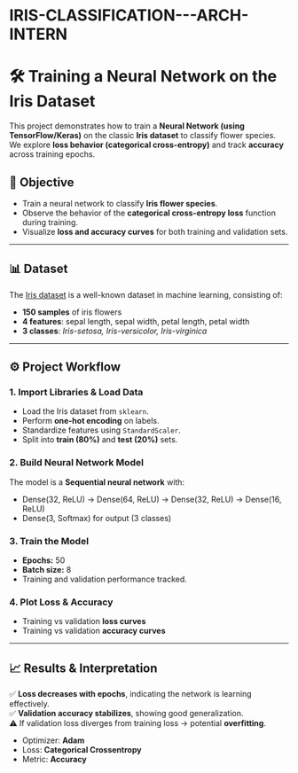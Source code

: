 # IRIS-CLASSIFICATION---ARCH-INTERN

# 🛠️ Training a Neural Network on the Iris Dataset  

This project demonstrates how to train a **Neural Network (using TensorFlow/Keras)** on the classic **Iris dataset** to classify flower species.  
We explore **loss behavior (categorical cross-entropy)** and track **accuracy** across training epochs.  


## 📌 Objective  
- Train a neural network to classify **Iris flower species**.  
- Observe the behavior of the **categorical cross-entropy loss** function during training.  
- Visualize **loss and accuracy curves** for both training and validation sets.  

---

## 📊 Dataset  
The [Iris dataset](https://scikit-learn.org/stable/auto_examples/datasets/plot_iris_dataset.html) is a well-known dataset in machine learning, consisting of:  

- **150 samples** of iris flowers  
- **4 features**: sepal length, sepal width, petal length, petal width  
- **3 classes**: *Iris-setosa, Iris-versicolor, Iris-virginica*  

---

## ⚙️ Project Workflow  

### **1. Import Libraries & Load Data**  
- Load the Iris dataset from `sklearn`.  
- Perform **one-hot encoding** on labels.  
- Standardize features using `StandardScaler`.  
- Split into **train (80%)** and **test (20%)** sets.  

### **2. Build Neural Network Model**  
The model is a **Sequential neural network** with:  
- Dense(32, ReLU) → Dense(64, ReLU) → Dense(32, ReLU) → Dense(16, ReLU)  
- Dense(3, Softmax) for output (3 classes)

### **3. Train the Model**  
- **Epochs:** 50  
- **Batch size:** 8  
- Training and validation performance tracked.  

### **4. Plot Loss & Accuracy**  
- Training vs validation **loss curves**  
- Training vs validation **accuracy curves**  

---

## 📈 Results & Interpretation  
✅ **Loss decreases with epochs**, indicating the network is learning effectively.  
✅ **Validation accuracy stabilizes**, showing good generalization.  
⚠️ If validation loss diverges from training loss → potential **overfitting**. 
- Optimizer: **Adam**  
- Loss: **Categorical Crossentropy**  
- Metric: **Accuracy**  
